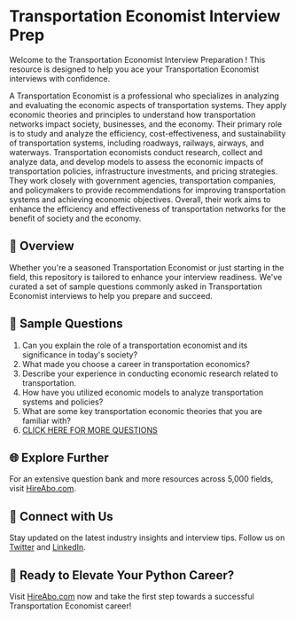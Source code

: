# Transportation Economist Interview Prep

Welcome to the Transportation Economist Interview Preparation ! This resource is designed to help you ace your Transportation Economist interviews with confidence.

A Transportation Economist is a professional who specializes in analyzing and evaluating the economic aspects of transportation systems. They apply economic theories and principles to understand how transportation networks impact society, businesses, and the economy. Their primary role is to study and analyze the efficiency, cost-effectiveness, and sustainability of transportation systems, including roadways, railways, airways, and waterways. Transportation economists conduct research, collect and analyze data, and develop models to assess the economic impacts of transportation policies, infrastructure investments, and pricing strategies. They work closely with government agencies, transportation companies, and policymakers to provide recommendations for improving transportation systems and achieving economic objectives. Overall, their work aims to enhance the efficiency and effectiveness of transportation networks for the benefit of society and the economy.

## 🚀 Overview

Whether you're a seasoned Transportation Economist or just starting in the field, this repository is tailored to enhance your interview readiness. We've curated a set of sample questions commonly asked in Transportation Economist interviews to help you prepare and succeed.

## 📝 Sample Questions

1. Can you explain the role of a transportation economist and its significance in today's society?
2. What made you choose a career in transportation economics?
3. Describe your experience in conducting economic research related to transportation.
4. How have you utilized economic models to analyze transportation systems and policies?
5. What are some key transportation economic theories that you are familiar with?
6. [CLICK HERE FOR MORE QUESTIONS](https://hireabo.com/job/7_4_28/Transportation%20Economist)

## 🌐 Explore Further

For an extensive question bank and more resources across 5,000 fields, visit [HireAbo.com](https://www.hireabo.com).

## 📱 Connect with Us

Stay updated on the latest industry insights and interview tips. Follow us on [Twitter](https://twitter.com/hireabo) and [LinkedIn](https://www.linkedin.com/in/hire-abo-3609972a8/).

## 🚀 Ready to Elevate Your Python Career?

Visit [HireAbo.com](https://www.hireabo.com) now and take the first step towards a successful Transportation Economist career!